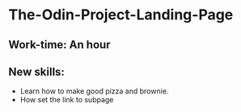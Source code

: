 # The-Odin-Project-Landing-Page
## Work-time: An hour
## New skills:
- Learn how to make good pizza and brownie.
- How set the link to subpage 
